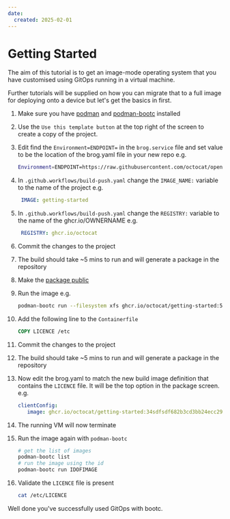 ```yaml
---
date:
  created: 2025-02-01
---
```


# Getting Started

The aim of this tutorial is to get an image-mode operating system that you have customised using GitOps running in a virtual machine.

Further tutorials will be supplied on how you can migrate that to a full image for deploying onto a device but let's get the basics in first.

1. Make sure you have [podman](https://podman.io/docs/installation) and [podman-bootc](https://github.com/containers/podman-bootc) installed

1. Use the `Use this template button` at the top right of the screen to create a copy of the project.

1. Edit find the `Environment=ENDPOINT=` in the `brog.service` file and set value to be the location of the  brog.yaml file in your new repo
   e.g. 
   ```bash
   Environment=ENDPOINT=https://raw.githubusercontent.com/octocat/open-coras/refs/heads/main/brog.service
   ```

1. In `.github.workflows/build-push.yaml` change the `IMAGE_NAME:` variable to the name of the project
   e.g.
   ```yaml
    IMAGE: getting-started
   ``` 


1. In `.github.workflows/build-push.yaml` change the `REGISTRY:` variable to the name of the ghcr.io/OWNERNAME
   e.g.
   ```yaml
    REGISTRY: ghcr.io/octocat
   ``` 

1. Commit the changes to the project

1. The build should take ~5 mins to run and will generate a package in the repository

1. Make the [package public](https://docs.github.com/en/packages/learn-github-packages/configuring-a-packages-access-control-and-visibility) 

1. Run the image 
   e.g. 
   ```bash
   podman-bootc run --filesystem xfs ghcr.io/octocat/getting-started:5dd152682b3cd3bb24ecc2947d78a6ac94e2c9f6
   ```

1. Add the following line to the `Containerfile`
   ```dockerfile
   COPY LICENCE /etc
   ```
1. Commit the changes to the project

1. The build should take ~5 mins to run and will generate a package in the repository

1. Now edit the brog.yaml to match the new build image definition that contains the `LICENCE` file. It will be the top option in the package screen.
   e.g. 
   ```yaml
   clientConfig:
      image: ghcr.io/octocat/getting-started:34sdfsdf682b3cd3bb24ecc2947d78a6ac94e2c9f6
   ``` 

1. The running VM will now terminate 

1. Run the image again with `podman-bootc`  
   ```bash
   # get the list of images
   podman-bootc list
   # run the image using the id
   podman-bootc run IDOFIMAGE
   ```

1. Validate the `LICENCE` file is present 
   ```bash
   cat /etc/LICENCE
   ```

Well done you've successfully used GitOps with bootc. 











